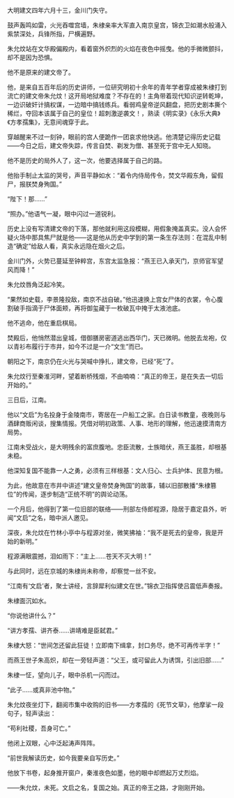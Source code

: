 大明建文四年六月十三，金川门失守。

鼓声轰鸣如雷，火光吞噬宫墙，朱棣亲率大军直入南京皇宫，锦衣卫如潮水般涌入紫禁深处，兵锋所指，尸横遍野。

朱允炆站在文华殿偏殿内，看着窗外炽烈的火焰在夜色中摇曳。他的手微微颤抖，却不是因为恐惧。

他不是原来的建文帝了。

他，是来自五百年后的历史讲师，一位研究明初十余年的青年学者穿成被朱棣打到流亡的建文帝朱允炆！这开局地狱难度？不存在的！主角带着现代知识逆转乾坤，一边识破奸计搞权谋，一边暗中搞钱练兵。看弱鸡皇帝逆风翻盘，把历史剧本撕个稀烂，夺回本该属于自己的皇位！超刺激逆袭文！，熟读《明实录》《永乐大典》《方孝孺集》，无意间魂穿于此。

穿越醒来不过一刻钟，眼前的宫人便跪作一团哀求他快逃。他清楚记得历史记载——今日之后，建文帝失踪，传言自焚、剃发为僧、甚至死于宫中无人知晓。

他不是历史的局外人了，这一次，他要选择属于自己的路。

他抬手制止太监的哭号，声音平静如水：“着令内侍局传令，焚文华殿东角，留假尸，报朕焚身殉国。”

“陛下！那……”

“照办。”他语气一凝，眼中闪过一道锐利。

历史上没有写清建文帝的下落，那他就利用这段模糊，用假象掩盖真实。没人会怀疑火场中那具焦尸就是他——这是他从历史中学到的第一条生存法则：在混乱中制造“确定”给敌人看，真实永远隐在烟火之后。

金川门外，火势已蔓延至钟粹宫，东宫太监急报：“燕王已入承天门，京师官军望风而降！”

朱允炆唇角泛起冷笑。

“果然如史载，李景隆投敌，南京不战自破。”他迅速换上宫女尸体的衣裳，令心腹割破手指滴于尸体面颊，再将御玺藏于一枚破瓦中掩于太液池底。

他不逃命，他在重启棋局。

焚殿后，他悄然潜出皇城，借御膳房密道逃出西华门，天已微明。他脱去龙袍，仅以青衫布履行于市井，如今不过是一介“文生”而已。

朝阳之下，南京仍在火光与哭喊中挣扎，建文帝，已经“死”了。

朱允炆行至秦淮河畔，望着断桥残烟，不由喃喃：“真正的帝王，是在失去一切后开始的。”

三日后，江南。

他以“文启”为名投身于金陵南市，寄居在一户船工之家。白日读书教童，夜晚则与酒肆商贩闲谈，搜集情报。凭借对明初政策、人事、地形的理解，他迅速摸清南方局势。

江南未受战火，是大明残余的富庶腹地。忠臣流散，士族暗伏，燕王虽胜，却根基未稳。

他深知复国不能靠一人之勇，必须有三样根基：文人归心、士兵护体、民意为根。

为此，他故意在市井中讲述“建文皇帝焚身殉国”的故事，辅以旧部散播“朱棣篡位”的传闻，逐步制造“正统不明”的舆论动荡。

一个月后，他得到了第一位旧部的联络——刑部左侍郎程源，隐居于嘉定县外，听闻“文启”之名，暗中派人邀见。

深夜，朱允炆在竹林小亭中与程源对坐，微笑拂袖：“我不是死去的皇帝，我是开始的新明。”

程源满眼震撼，泪如雨下：“主上……苍天不灭大明！”

与此同时，远在京城的朱棣尚未称帝，却察觉一丝不安。

“江南有‘文启’者，聚士讲经，言辞犀利似建文在世。”锦衣卫指挥使吕震低声奏报。

朱棣面沉如水。

“你说他讲什么？”

“讲方孝孺、讲齐泰……讲靖难是臣弑君。”

朱棣大怒：“世间怎还留此狂徒！立即南下缉拿，封口务尽，绝不可再传半字！”

而燕王世子朱高炽，却在一旁轻声道：“父王，或可留此人为诱饵，引出旧部……”

朱棣一怔，望向儿子，眼中杀机一闪而过。

“此子……或真非池中物。”

朱允炆夜坐灯下，翻阅市集中收购的旧书——方孝孺的《死节文草》，他摩挲一段句子，轻声读出：

“苟利社稷，吾身可亡。”

他闭上双眼，心中泛起涛声阵阵。

“前世我解读历史，如今我要亲自写历史。”

他放下书卷，起身推开窗户，秦淮夜色如墨，他的眼中却燃起万丈烈焰。

——朱允炆，未死。文启之名，复国之始。真正的帝王之路，才刚刚开始。